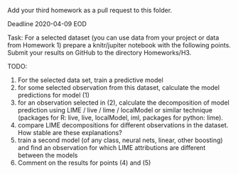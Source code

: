 Add your third homework as a pull request to this folder.

Deadline 2020-04-09 EOD


Task:
For a selected dataset (you can use data from your project or data from Homework 1) prepare a knitr/jupiter notebook with the following points.
Submit your results on GitHub to the directory Homeworks/H3.

TODO:

1. For the selected data set, train a predictive model
2. for some selected observation from this dataset, calculate the model predictions for model (1)
3. for an observation selected in (2), calculate the decomposition of model prediction using LIME / live / lime / localModel or similar technique (packages for R: live, live, localModel, iml, packages for python: lime).
4. compare LIME decompositions for different observations in the dataset. How stable are these explanations?
5. train a second model (of any class, neural nets, linear, other boosting) and find an observation for which LIME attributions are different between the models
6. Comment on the results for points (4) and (5)

